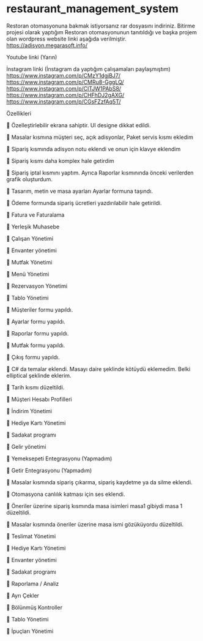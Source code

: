 # restaurant_management_system

Restoran otomasyonuna bakmak istiyorsanız rar dosyasını indiriniz.
Bitirme projesi olarak yaptığım Restoran otomasyonunun tanıtıldığı ve başka projem olan wordpress website linki aşağıda verilmiştir.
https://adisyon.megarasoft.info/

Youtube linki 
(Yarın)

İnstagram linki (İnstagram da yaptığım çalışamaları paylaşmıştım)
https://www.instagram.com/p/CMzY1dgjBJ7/
https://www.instagram.com/p/CMRu8-GggLQ/
https://www.instagram.com/p/CITJW1PAbS8/
https://www.instagram.com/p/CHFhDJ2gAXG/
https://www.instagram.com/p/CGsFZzfAq5T/

Özellikleri 

📌 Özelleştirlebilir ekrana sahiptir. UI designe dikkat edildi.

📌 Masalar kısmına müşteri seç, açık adisyonlar, Paket servis kısmı ekledim

📌 Sipariş kısmında adisyon notu eklendi ve onun için klavye eklendim

📌 Sipariş kısmı daha komplex hale getirdim

📌 Sipariş iptal kısmını yaptım. Ayrıca Raporlar kısmınında önceki verilerden grafik oluşturdum.

📌 Tasarım, metin ve masa ayarları Ayarlar formuna taşındı.

📌 Ödeme formunda sipariş ücretleri yazdırılabilir hale getirildi.

📌 Fatura ve Faturalama

📌 Yerleşik Muhasebe

📌 Çalışan Yönetimi

📌 Envanter yönetimi

📌 Mutfak Yönetimi

📌 Menü Yönetimi

📌 Rezervasyon Yönetimi

📌 Tablo Yönetimi

📌 Müşteriler formu yapıldı.

📌 Ayarlar formu yapıldı.

📌 Raporlar formu yapıldı.

📌 Mutfak formu yapıldı.

📌 Çıkış formu yapıldı.

📌 C# da temalar eklendi. Masayı daire şeklinde kötüydü eklemedim. Belki elliptical şeklinde eklerim.

📌 Tarih kısmı düzeltildi.

📌 Müşteri Hesabı Profilleri

📌 İndirim Yönetimi

📌 Hediye Kartı Yönetimi

📌 Sadakat programı

📌 Gelir yönetimi

📌 Yemeksepeti Entegrasyonu (Yapmadım)

📌 Getir Entegrasyonu (Yapmadım)

📌 Masalar kısmında sipariş çıkarma, sipariş kaydetme ya da silme eklendi.

📌 Otomasyona canlılık katması için ses eklendi.

📌 Öneriler üzerine sipariş kısmında masa isimleri masa1 gibiydi masa 1 düzeltildi.

📌 Masalar kısmında öneriler üzerine masa ismi gözüküyordu düzeltildi.

📌 Teslimat Yönetimi

📌 Hediye Kartı Yönetimi

📌 Envanter yönetimi

📌 Sadakat programı

📌 Raporlama / Analiz

📌 Ayrı Çekler

📌 Bölünmüş Kontroller

📌 Tablo Yönetimi

📌 İpuçları Yönetimi



